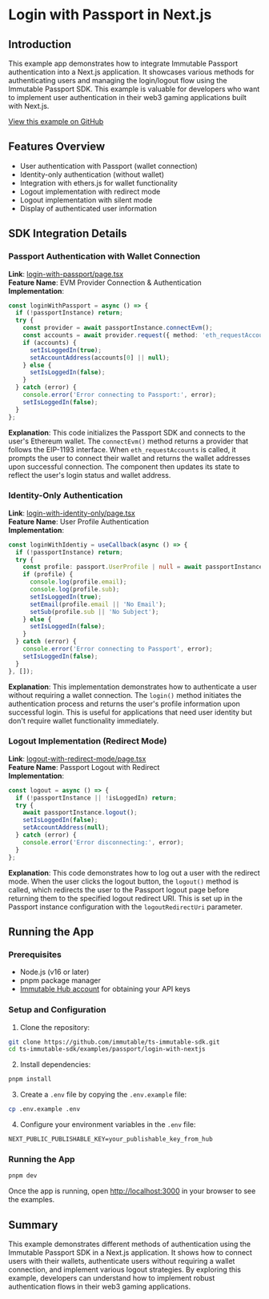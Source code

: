 # Login with Passport in Next.js

## Introduction
This example app demonstrates how to integrate Immutable Passport authentication into a Next.js application. It showcases various methods for authenticating users and managing the login/logout flow using the Immutable Passport SDK. This example is valuable for developers who want to implement user authentication in their web3 gaming applications built with Next.js.

[View this example on GitHub](https://github.com/immutable/ts-immutable-sdk/tree/main/examples/passport/login-with-nextjs)

## Features Overview
- User authentication with Passport (wallet connection)
- Identity-only authentication (without wallet)
- Integration with ethers.js for wallet functionality
- Logout implementation with redirect mode
- Logout implementation with silent mode
- Display of authenticated user information

## SDK Integration Details

### Passport Authentication with Wallet Connection
**Link**: [login-with-passport/page.tsx](https://github.com/immutable/ts-immutable-sdk/tree/main/examples/passport/login-with-nextjs/src/app/login-with-passport/page.tsx)  
**Feature Name**: EVM Provider Connection & Authentication  
**Implementation**:
```typescript
const loginWithPassport = async () => {
  if (!passportInstance) return;
  try {
    const provider = await passportInstance.connectEvm();
    const accounts = await provider.request({ method: 'eth_requestAccounts' });
    if (accounts) {
      setIsLoggedIn(true);
      setAccountAddress(accounts[0] || null); 
    } else {
      setIsLoggedIn(false);
    }
  } catch (error) {
    console.error('Error connecting to Passport:', error);
    setIsLoggedIn(false);
  }
};
```
**Explanation**: This code initializes the Passport SDK and connects to the user's Ethereum wallet. The `connectEvm()` method returns a provider that follows the EIP-1193 interface. When `eth_requestAccounts` is called, it prompts the user to connect their wallet and returns the wallet addresses upon successful connection. The component then updates its state to reflect the user's login status and wallet address.

### Identity-Only Authentication
**Link**: [login-with-identity-only/page.tsx](https://github.com/immutable/ts-immutable-sdk/tree/main/examples/passport/login-with-nextjs/src/app/login-with-identity-only/page.tsx)  
**Feature Name**: User Profile Authentication  
**Implementation**:
```typescript
const loginWithIdentiy = useCallback(async () => {
  if (!passportInstance) return;
  try {
    const profile: passport.UserProfile | null = await passportInstance.login();
    if (profile) {
      console.log(profile.email);
      console.log(profile.sub);
      setIsLoggedIn(true);
      setEmail(profile.email || 'No Email');
      setSub(profile.sub || 'No Subject');
    } else {
      setIsLoggedIn(false);
    }
  } catch (error) {
    console.error('Error connecting to Passport', error);
    setIsLoggedIn(false);
  }
}, []);
```
**Explanation**: This implementation demonstrates how to authenticate a user without requiring a wallet connection. The `login()` method initiates the authentication process and returns the user's profile information upon successful login. This is useful for applications that need user identity but don't require wallet functionality immediately.

### Logout Implementation (Redirect Mode)
**Link**: [logout-with-redirect-mode/page.tsx](https://github.com/immutable/ts-immutable-sdk/tree/main/examples/passport/login-with-nextjs/src/app/logout-with-redirect-mode/page.tsx)  
**Feature Name**: Passport Logout with Redirect  
**Implementation**:
```typescript
const logout = async () => {
  if (!passportInstance || !isLoggedIn) return;
  try {
    await passportInstance.logout();
    setIsLoggedIn(false);
    setAccountAddress(null);
  } catch (error) {
    console.error('Error disconnecting:', error);
  }
};
```
**Explanation**: This code demonstrates how to log out a user with the redirect mode. When the user clicks the logout button, the `logout()` method is called, which redirects the user to the Passport logout page before returning them to the specified logout redirect URI. This is set up in the Passport instance configuration with the `logoutRedirectUri` parameter.

## Running the App

### Prerequisites
- Node.js (v16 or later)
- pnpm package manager
- [Immutable Hub account](https://hub.immutable.com) for obtaining your API keys

### Setup and Configuration
1. Clone the repository:
```bash
git clone https://github.com/immutable/ts-immutable-sdk.git
cd ts-immutable-sdk/examples/passport/login-with-nextjs
```

2. Install dependencies:
```bash
pnpm install
```

3. Create a `.env` file by copying the `.env.example` file:
```bash
cp .env.example .env
```

4. Configure your environment variables in the `.env` file:
```
NEXT_PUBLIC_PUBLISHABLE_KEY=your_publishable_key_from_hub
```

### Running the App
```bash
pnpm dev
```

Once the app is running, open [http://localhost:3000](http://localhost:3000) in your browser to see the examples.

## Summary
This example demonstrates different methods of authentication using the Immutable Passport SDK in a Next.js application. It shows how to connect users with their wallets, authenticate users without requiring a wallet connection, and implement various logout strategies. By exploring this example, developers can understand how to implement robust authentication flows in their web3 gaming applications. 